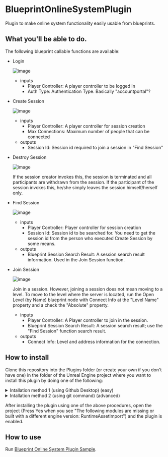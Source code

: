 # BlueprintOnlineSystemPlugin

Plugin to make online system functionality easily usable from blueprints.

## What you'll be able to do.
The following blueprint callable functions are available:
- Login
  
  ![image](https://github.com/user-attachments/assets/339309d9-47ad-469f-a59a-0210b4113be6)
  
  - inputs
    - Player Controller: A player controller to be logged in
    - Auth Type: Authentication Type. Basically "accountportal"?

- Create Session
  
  ![image](https://github.com/user-attachments/assets/b9620f2d-e275-4cce-b6e7-8ea78c785506)
  
  - inputs
    - Player Controller: A player controller for session creation
    - Max Connections: Maximum number of people that can be connected
  - outputs
    - Session Id: Session id required to join a session in "Find Session"

- Destroy Session
  
  ![image](https://github.com/user-attachments/assets/7aa8b7df-e067-4072-9ca7-74618e169c59)
  
  If the session creator invokes this, the session is terminated and all participants are 
  withdrawn from the session. If the participant of the session invokes this, he/she simply leaves 
  the session himself/herself only.

- Find Session
  
  ![image](https://github.com/user-attachments/assets/b1155039-2cad-4647-aad9-e87aefcfaba4)

  - inputs
    - Player Controller: Player controller for session creation
    - Session Id: Session id to be searched for. You need to get the session id from the person who executed Create Session by some means.
  - outputs
    - Blueprint Session Search Result: A session search result information. Used in the Join Session function.

- Join Session
  
  ![image](https://github.com/user-attachments/assets/ff340685-a118-47ed-bb05-2d876960cc9f)
  
  Join in a session. However, joining a session does not mean moving to a level. To move to the level where the server is located, run the Open Level (by Name) blueprint node with Connect Info at the "Level Name" property and a check the "Absolute" property.
  - inputs
    - Player Controller: A Player controller to join in the session.
    - Blueprint Session Search Result: A session search result; use the "Find Session" function search result.
  - outputs
    - Connect Info: Level and address information for the connection.

## How to install
Clone this repository into the Plugins folder (or create your own if you don't have one) in the folder of the Unreal Engine project where you want to install this plugin by doing one of the following:
<details>
<summary>Intallation method 1 (using Github Desktop) (easy)</summary>

1. Launch "Github Desktop" application (if not available, install it first).
2. From the menu, select File > Clone repository...
3. Go to the URL tab.
4. Enter the URL of this Github repository in "URL or username/repository", select the Plugins folder of the project where you want to install this plugin in "Local path", and press Clone.
</details>

<details>
<summary>Intallation method 2 (using git command) (advanced)</summary>

1. If git is not installed, please install it.
2. In the Plugins folder of the project where you want to install this plug-in, start a command prompt.
3. Execute  
   ```
   git clone URL`
   ```
   Put the URL of this repository in the URL field.
</details>

After installing the plugin using one of the above procedures, open the project (Press Yes when you see "The following modules are missing or built with a different engine version: RuntimeAssetImport") and the plugin is enabled.

## How to use
Run [Blueprint Online System Plugin Sample](https://github.com/Udon-Tobira/BPOSPluginSample).
